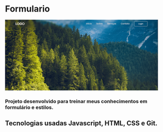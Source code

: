 # Formulario

<p align="center">
    <img width="600" src="./imgs/desktop.png">
</p>

### Projeto desenvolvido para treinar meus conhecimentos em formulário e estilos.

## Tecnologias usadas Javascript, HTML, CSS e Git.
